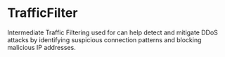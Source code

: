 # TrafficFilter
Intermediate Traffic Filtering used for  can help detect and mitigate DDoS attacks by identifying suspicious connection patterns and blocking malicious IP addresses.
